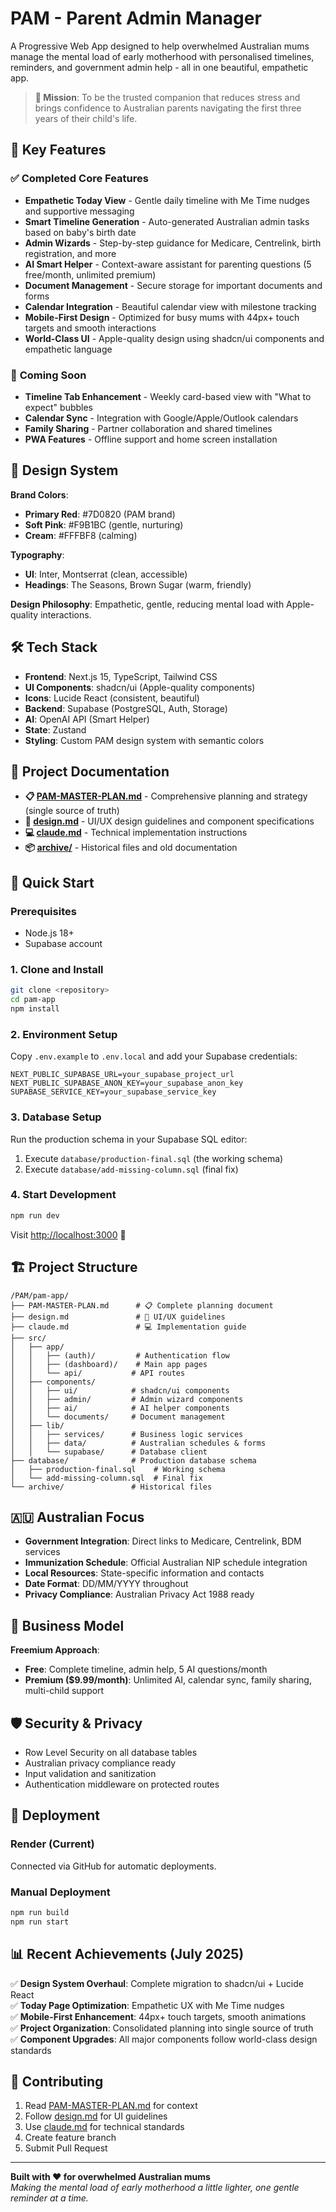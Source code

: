 # PAM - Parent Admin Manager

A Progressive Web App designed to help overwhelmed Australian mums manage the mental load of early motherhood with personalised timelines, reminders, and government admin help - all in one beautiful, empathetic app.

> **🎯 Mission**: To be the trusted companion that reduces stress and brings confidence to Australian parents navigating the first three years of their child's life.

## 🌟 Key Features

### ✅ **Completed Core Features**
- **Empathetic Today View** - Gentle daily timeline with Me Time nudges and supportive messaging
- **Smart Timeline Generation** - Auto-generated Australian admin tasks based on baby's birth date
- **Admin Wizards** - Step-by-step guidance for Medicare, Centrelink, birth registration, and more
- **AI Smart Helper** - Context-aware assistant for parenting questions (5 free/month, unlimited premium)
- **Document Management** - Secure storage for important documents and forms
- **Calendar Integration** - Beautiful calendar view with milestone tracking
- **Mobile-First Design** - Optimized for busy mums with 44px+ touch targets and smooth interactions
- **World-Class UI** - Apple-quality design using shadcn/ui components and empathetic language

### 🚀 **Coming Soon**
- **Timeline Tab Enhancement** - Weekly card-based view with "What to expect" bubbles
- **Calendar Sync** - Integration with Google/Apple/Outlook calendars
- **Family Sharing** - Partner collaboration and shared timelines
- **PWA Features** - Offline support and home screen installation

## 🎨 Design System

**Brand Colors**:
- **Primary Red**: #7D0820 (PAM brand)
- **Soft Pink**: #F9B1BC (gentle, nurturing)
- **Cream**: #FFFBF8 (calming)

**Typography**:
- **UI**: Inter, Montserrat (clean, accessible)
- **Headings**: The Seasons, Brown Sugar (warm, friendly)

**Design Philosophy**: Empathetic, gentle, reducing mental load with Apple-quality interactions.

## 🛠️ Tech Stack

- **Frontend**: Next.js 15, TypeScript, Tailwind CSS
- **UI Components**: shadcn/ui (Apple-quality components)
- **Icons**: Lucide React (consistent, beautiful)
- **Backend**: Supabase (PostgreSQL, Auth, Storage)
- **AI**: OpenAI API (Smart Helper)
- **State**: Zustand
- **Styling**: Custom PAM design system with semantic colors

## 📁 Project Documentation

- **📋 [PAM-MASTER-PLAN.md](./PAM-MASTER-PLAN.md)** - Comprehensive planning and strategy (single source of truth)
- **🎨 [design.md](./design.md)** - UI/UX design guidelines and component specifications
- **💻 [claude.md](./claude.md)** - Technical implementation instructions
- **📦 [archive/](./archive/)** - Historical files and old documentation

## 🚀 Quick Start

### Prerequisites
- Node.js 18+
- Supabase account

### 1. Clone and Install
```bash
git clone <repository>
cd pam-app
npm install
```

### 2. Environment Setup
Copy `.env.example` to `.env.local` and add your Supabase credentials:

```env
NEXT_PUBLIC_SUPABASE_URL=your_supabase_project_url
NEXT_PUBLIC_SUPABASE_ANON_KEY=your_supabase_anon_key
SUPABASE_SERVICE_KEY=your_supabase_service_key
```

### 3. Database Setup
Run the production schema in your Supabase SQL editor:
1. Execute `database/production-final.sql` (the working schema)
2. Execute `database/add-missing-column.sql` (final fix)

### 4. Start Development
```bash
npm run dev
```

Visit [http://localhost:3000](http://localhost:3000) 🎉

## 🏗️ Project Structure

```
/PAM/pam-app/
├── PAM-MASTER-PLAN.md      # 📋 Complete planning document
├── design.md               # 🎨 UI/UX guidelines  
├── claude.md               # 💻 Implementation guide
├── src/
│   ├── app/
│   │   ├── (auth)/         # Authentication flow
│   │   ├── (dashboard)/    # Main app pages
│   │   └── api/           # API routes
│   ├── components/
│   │   ├── ui/            # shadcn/ui components
│   │   ├── admin/         # Admin wizard components
│   │   ├── ai/            # AI helper components
│   │   └── documents/     # Document management
│   ├── lib/
│   │   ├── services/      # Business logic services
│   │   ├── data/          # Australian schedules & forms
│   │   └── supabase/      # Database client
├── database/              # Production database schema
│   ├── production-final.sql    # Working schema
│   └── add-missing-column.sql  # Final fix
└── archive/               # Historical files
```

## 🇦🇺 Australian Focus

- **Government Integration**: Direct links to Medicare, Centrelink, BDM services
- **Immunization Schedule**: Official Australian NIP schedule integration
- **Local Resources**: State-specific information and contacts
- **Date Format**: DD/MM/YYYY throughout
- **Privacy Compliance**: Australian Privacy Act 1988 ready

## 🎯 Business Model

**Freemium Approach**:
- **Free**: Complete timeline, admin help, 5 AI questions/month
- **Premium ($9.99/month)**: Unlimited AI, calendar sync, family sharing, multi-child support

## 🛡️ Security & Privacy

- Row Level Security on all database tables
- Australian privacy compliance ready
- Input validation and sanitization
- Authentication middleware on protected routes

## 🚀 Deployment

### Render (Current)
Connected via GitHub for automatic deployments.

### Manual Deployment
```bash
npm run build
npm run start
```

## 📊 Recent Achievements (July 2025)

✅ **Design System Overhaul**: Complete migration to shadcn/ui + Lucide React  
✅ **Today Page Optimization**: Empathetic UX with Me Time nudges  
✅ **Mobile-First Enhancement**: 44px+ touch targets, smooth animations  
✅ **Project Organization**: Consolidated planning into single source of truth  
✅ **Component Upgrades**: All major components follow world-class design standards  

## 🤝 Contributing

1. Read [PAM-MASTER-PLAN.md](./PAM-MASTER-PLAN.md) for context
2. Follow [design.md](./design.md) for UI guidelines
3. Use [claude.md](./claude.md) for technical standards
4. Create feature branch
5. Submit Pull Request

---

**Built with ❤️ for overwhelmed Australian mums**  
*Making the mental load of early motherhood a little lighter, one gentle reminder at a time.*